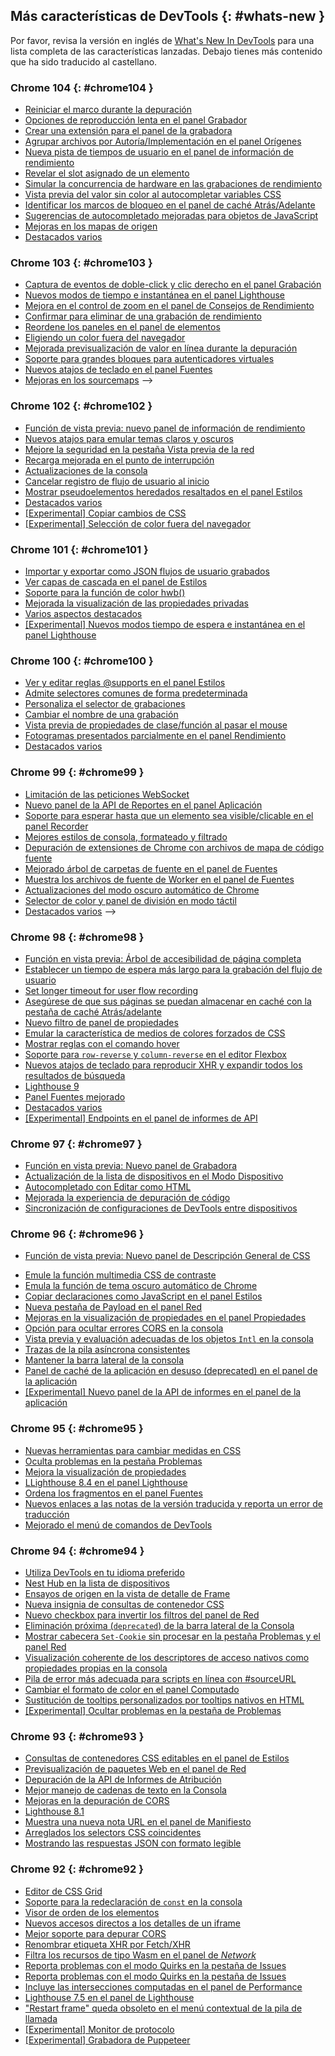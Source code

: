 ## Más características de DevTools {: #whats-new }

Por favor, revisa la versión en inglés de <a href="/tags/new-in-devtools/" translate="no">What's New In DevTools</a> para una lista completa de las características lanzadas. Debajo tienes más contenido que ha sido traducido al castellano.


### Chrome 104 {: #chrome104 }

* [Reiniciar el marco durante la depuración](/es/blog/new-in-devtools-104/#restart-frame)
* [Opciones de reproducción lenta en el panel Grabador](/es/blog/new-in-devtools-104/#recorder)
* [Crear una extensión para el panel de la grabadora](/es/blog/new-in-devtools-104/#recorder-extension)
* [Agrupar archivos por Autoría/Implementación en el panel Orígenes](/es/blog/new-in-devtools-104/#authored-deployed)
* [Nueva pista de tiempos de usuario en el panel de información de rendimiento](/es/blog/new-in-devtools-104/#performance)
* [Revelar el slot asignado de un elemento](/es/blog/new-in-devtools-104/#slot)
* [Simular la concurrencia de hardware en las grabaciones de rendimiento](/es/blog/new-in-devtools-104/#simulate)
* [Vista previa del valor sin color al autocompletar variables CSS](/es/blog/new-in-devtools-104/#css-var)
* [Identificar los marcos de bloqueo en el panel de caché Atrás/Adelante](/es/blog/new-in-devtools-104/#bfcache)
* [Sugerencias de autocompletado mejoradas para objetos de JavaScript](/es/blog/new-in-devtools-104/#autocomplete)
* [Mejoras en los mapas de origen](/es/blog/new-in-devtools-104/#sourcemaps)
* [Destacados varios](/es/blog/new-in-devtools-104/#misc)


### Chrome 103 {: #chrome103 }

* [Captura de eventos de doble-click y clic derecho en el panel Grabación](/es/blog/new-in-devtools-103/#recorder)
* [Nuevos modos de tiempo e instantánea en el panel Lighthouse](/es/blog/new-in-devtools-103/#lighthouse)
* [Mejora en el control de zoom en el panel de Consejos de Rendimiento](/es/blog/new-in-devtools-103/#zoom)
* [Confirmar para eliminar de una grabación de rendimiento](/es/blog/new-in-devtools-103/#delete)
* [Reordene los paneles en el panel de elementos](/es/blog/new-in-devtools-103/#reorder-pane)
* [Eligiendo un color fuera del navegador](/es/blog/new-in-devtools-103/#color)
* [Mejorada previsualización de valor en línea durante la depuración](/es/blog/new-in-devtools-103/#inline-preview)
* [Soporte para grandes bloques para autenticadores virtuales](/es/blog/new-in-devtools-103/#webauthn)
* [Nuevos atajos de teclado en el panel Fuentes](/es/blog/new-in-devtools-103/#shortcuts)
* [Mejoras en los sourcemaps](/es/blog/new-in-devtools-103/#sourcemaps) -->


### Chrome 102 {: #chrome102 }

* [Función de vista previa: nuevo panel de información de rendimiento](/es/blog/new-in-devtools-102/#perf)
* [Nuevos atajos para emular temas claros y oscuros](/es/blog/new-in-devtools-102/#emulation)
* [Mejore la seguridad en la pestaña Vista previa de la red](/es/blog/new-in-devtools-102/#network-preview)
* [Recarga mejorada en el punto de interrupción](/es/blog/new-in-devtools-102/#debugger)
* [Actualizaciones de la consola](/es/blog/new-in-devtools-102/#console)
* [Cancelar registro de flujo de usuario al inicio](/es/blog/new-in-devtools-102/#recorder)
* [Mostrar pseudoelementos heredados resaltados en el panel Estilos](/es/blog/new-in-devtools-102/#pseudo)
* [Destacados varios](/es/blog/new-in-devtools-102/#misc)
* [[Experimental] Copiar cambios de CSS](/es/blog/new-in-devtools-102/#copy)
* [[Experimental] Selección de color fuera del navegador](/es/blog/new-in-devtools-102/#color-picker)

### Chrome 101 {: #chrome101 }

* [Importar y exportar como JSON flujos de usuario grabados](/es/blog/new-in-devtools-101/#recorder)
* [Ver capas de cascada en el panel de Estilos](/es/blog/new-in-devtools-101/#layer)
* [Soporte para la función de color hwb()](/es/blog/new-in-devtools-101/#hwb)
* [Mejorada la visualización de las propiedades privadas](/es/blog/new-in-devtools-101/#private-props)
* [Varios aspectos destacados](/es/blog/new-in-devtools-101/#misc)
* [[Experimental] Nuevos modos tiempo de espera e instantánea en el panel Lighthouse](/es/blog/new-in-devtools-101/#lighthouse)


### Chrome 100 {: #chrome100 }

* [Ver y editar reglas @supports en el panel Estilos](/es/blog/new-in-devtools-100/#supports)
* [Admite selectores comunes de forma predeterminada](/es/blog/new-in-devtools-100/#selector)
* [Personaliza el selector de grabaciones](/es/blog/new-in-devtools-100/#customize-selector)
* [Cambiar el nombre de una grabación](/es/blog/new-in-devtools-100/#recorder-rename)
* [Vista previa de propiedades de clase/función al pasar el mouse](/es/blog/new-in-devtools-100/#properties)
* [Fotogramas presentados parcialmente en el panel Rendimiento](/es/blog/new-in-devtools-100/#perf)
* [Destacados varios](/es/blog/new-in-devtools-100/#misc)

### Chrome 99 {: #chrome99 }

* [Limitación de las peticiones WebSocket](/es/blog/new-in-devtools-99/#websocket)
* [Nuevo panel de la API de Reportes en el panel Aplicación](/es/blog/new-in-devtools-99/#reporting-api)
* [Soporte para esperar hasta que un elemento sea visible/clicable en el panel Recorder](/es/blog/new-in-devtools-99/#recorder)
* [Mejores estilos de consola, formateado y filtrado](/es/blog/new-in-devtools-99/#console)
* [Depuración de extensiones de Chrome con archivos de mapa de código fuente](/es/blog/new-in-devtools-99/#extension)
* [Mejorado árbol de carpetas de fuente en el panel de Fuentes](/es/blog/new-in-devtools-99/#source-tree)
* [Muestra los archivos de fuente de Worker en el panel de Fuentes](/es/blog/new-in-devtools-99/#worker-sourcemap)
* [Actualizaciones del modo oscuro automático de Chrome](/es/blog/new-in-devtools-99/#auto-dark-mode)
* [Selector de color y panel de división en modo táctil](/es/blog/new-in-devtools-99/#touch-friendly)
* [Destacados varios](/es/blog/new-in-devtools-99/#misc) -->


### Chrome 98 {: #chrome98 }

* [Función en vista previa: Árbol de accesibilidad de página completa](/es/blog/new-in-devtools-98/#a11y-tree)
* [Establecer un tiempo de espera más largo para la grabación del flujo de usuario](/es/blog/new-in-devtools-98/#changes)
* [Set longer timeout for user flow recording](/es/blog/new-in-devtools-98/#recorder-timeout)
* [Asegúrese de que sus páginas se puedan almacenar en caché con la pestaña de caché Atrás/adelante](/es/blog/new-in-devtools-98/#bfcache)
* [Nuevo filtro de panel de propiedades](/es/blog/new-in-devtools-98/#properties)
* [Emular la característica de medios de colores forzados de CSS](/es/blog/new-in-devtools-98/#forced-colors)
* [Mostrar reglas con el comando hover](/es/blog/new-in-devtools-98/#show-rulers)
* [Soporte para `row-reverse` y `column-reverse` en el editor Flexbox](/es/blog/new-in-devtools-98/#flexbox-editor)
* [Nuevos atajos de teclado para reproducir XHR y expandir todos los resultados de búsqueda](/es/blog/new-in-devtools-98/#shortcuts)
* [Lighthouse 9](/es/blog/new-in-devtools-98/#lighthouse)
* [Panel Fuentes mejorado](/es/blog/new-in-devtools-98/#sources)
* [Destacados varios](/es/blog/new-in-devtools-98/#misc)
* [[Experimental] Endpoints en el panel de informes de API](/es/blog/new-in-devtools-98/#reporting-api)


### Chrome 97 {: #chrome97 }

* [Función en vista previa: Nuevo panel de Grabadora](/es/blog/new-in-devtools-97/#recorder)
* [Actualización de la lista de dispositivos en el Modo Dispositivo](/es/blog/new-in-devtools-97/#device)
* [Autocompletado con Editar como HTML](/es/blog/new-in-devtools-97/#code-completion)
* [Mejorada la experiencia de depuración de código](/es/blog/new-in-devtools-97/#debugging)
* [Sincronización de configuraciones de DevTools entre dispositivos](/es/blog/new-in-devtools-97/#sync)


### Chrome 96 {: #chrome96 }

* [Función de vista previa: Nuevo panel de Descripción General de CSS](/es/blog/new-in-devtools-96/#css-overview)
<!-- * [Restored and improved CSS length edit and copy experince](/es/blog/new-in-devtools-966/#length) -->
* [Emule la función multimedia CSS de contraste](/es/blog/new-in-devtools-96/#prefers-contrast)
* [Emula la función de tema oscuro automático de Chrome](/es/blog/new-in-devtools-96/#auto-dark-mode)
* [Copiar declaraciones como JavaScript en el panel Estilos](/es/blog/new-in-devtools-96/#copy-as-js)
* [Nueva pestaña de Payload en el panel Red](/es/blog/new-in-devtools-96/#payload)
* [Mejoras en la visualización de propiedades en el panel Propiedades](/es/blog/new-in-devtools-96/#properties)
* [Opción para ocultar errores CORS en la consola](/es/blog/new-in-devtools-96/#hide-cors-errors)
* [Vista previa y evaluación adecuadas de los objetos `Intl` en la consola](/es/blog/new-in-devtools-96/#intl)
* [Trazas de la pila asíncrona consistentes](/es/blog/new-in-devtools-96/#async)
* [Mantener la barra lateral de la consola](/es/blog/new-in-devtools-96/#console-sidebar)
* [Panel de caché de la aplicación en desuso (deprecated) en el panel de la aplicación](/es/blog/new-in-devtools-96/#app-cache)
* [[Experimental] Nuevo panel de la API de informes en el panel de la aplicación](/es/blog/new-in-devtools-96/#reporting-api)


### Chrome 95 {: #chrome95 }

* [Nuevas herramientas para cambiar medidas en CSS](/es/blog/new-in-devtools-95/#length)
* [Oculta problemas en la pestaña Problemas](/es/blog/new-in-devtools-95/#hide-issues)
* [Mejora la visualización de propiedades](/es/blog/new-in-devtools-95/#properties)
* [LLighthouse 8.4 en el panel Lighthouse](/es/blog/new-in-devtools-95/#lighthouse)
* [Ordena los fragmentos en el panel Fuentes](/es/blog/new-in-devtools-95/#snippets)
* [Nuevos enlaces a las notas de la versión traducida y reporta un error de traducción](/es/blog/new-in-devtools-95/#localized)
* [Mejorado el menú de comandos de DevTools](/es/blog/new-in-devtools-95/#command-menu)


### Chrome 94 {: #chrome94 }

* [Utiliza DevTools en tu idioma preferido](/es/blog/new-in-devtools-94/#localized)
* [Nest Hub en la lista de dispositivos](/es/blog/new-in-devtools-94/#nest-hub)
* [Ensayos de origen en la vista de detalle de Frame](/es/blog/new-in-devtools-94/#origin-trials)
* [Nueva insignia de consultas de contenedor CSS](/es/blog/new-in-devtools-94/#container-queries)
* [Nuevo checkbox para invertir los filtros del panel de Red](/es/blog/new-in-devtools-94/#nvert-network-filter)
* [Eliminación próxima (`deprecated`) de la barra lateral de la Consola](/es/blog/new-in-devtools-94/#deprecated)
* [Mostrar cabecera `Set-Cookie` sin procesar en la pestaña Problemas y el panel Red](/es/blog/new-in-devtools-94/#raw-cookies)
* [Visualización coherente de los descriptores de acceso nativos como propiedades propias en la consola](/es/blog/new-in-devtools-94/#native-accessors)
* [Pila de error más adecuada para scripts en línea con #sourceURL](/es/blog/new-in-devtools-94/#inline-script)
* [Cambiar el formato de color en el panel Computado](/es/blog/new-in-devtools-94/#color-unit)
* [Sustitución de tooltips personalizados por tooltips nativos en HTML](/es/blog/new-in-devtools-94/#tooltip)
* [[Experimental] Ocultar problemas en la pestaña de Problemas](/es/blog/new-in-devtools-94/#hide-issues)

### Chrome 93 {: #chrome93 }

* [Consultas de contenedores CSS editables en el panel de Estilos](/es/blog/new-in-devtools-93/#container-queries)
* [Previsualización de paquetes Web en el panel de Red](/es/blog/new-in-devtools-93/#web-bundle)
* [Depuración de la API de Informes de Atribución](/es/blog/new-in-devtools-93/#attribution-reporting)
* [Mejor manejo de cadenas de texto en la Consola](/es/blog/new-in-devtools-93/#string)
* [Mejoras en la depuración de CORS](/es/blog/new-in-devtools-93/#cors)
* [Lighthouse 8.1](/es/blog/new-in-devtools-93/#lighthouse)
* [Muestra una nueva nota URL en el panel de Manifiesto](/es/blog/new-in-devtools-93/#new-note-url)
* [Arreglados los selectors CSS coincidentes](/es/blog/new-in-devtools-93/#matching-selectors)
* [Mostrando las respuestas JSON con formato legible](/es/blog/new-in-devtools-93/#pretty-print-json)

### Chrome 92 {: #chrome92 }

* [Editor de CSS Grid](/es/blog/new-in-devtools-92/#grid-editor)
* [Soporte para la redeclaración de `const` en la consola](/es/blog/new-in-devtools-92/#const-redeclaration)
* [Visor de orden de los elementos](/es/blog/new-in-devtools-92/#source-order)
* [Nuevos accesos directos a los detalles de un iframe](/es/blog/new-in-devtools-92/#frame-details)
* [Mejor soporte para depurar CORS](/es/blog/new-in-devtools-92/#cors)
* [Renombrar etiqueta XHR por Fetch/XHR](/es/blog/new-in-devtools-92/#fetch-xhr)
* [Filtra los recursos de tipo Wasm en el panel de *Network*](/es/blog/new-in-devtools-92/#wasm)
* [Reporta problemas con el modo Quirks en la pestaña de Issues](/es/blog/new-in-devtools-92/#sec-ua-ch)
* [Reporta problemas con el modo Quirks en la pestaña de Issues](/es/blog/new-in-devtools-92/#quirks-mode)
* [Incluye las intersecciones computadas en el panel de Performance](/es/blog/new-in-devtools-92/#computed-intersections)
* [Lighthouse 7.5 en el panel de Lighthouse](/es/blog/new-in-devtools-92/#lighthouse)
* ["Restart frame" queda obsoleto en el menú contextual de la pila de llamada](/es/blog/new-in-devtools-92/#restart-frame)
* [[Experimental] Monitor de protocolo](/es/blog/new-in-devtools-92/#protocol-monitor)
* [[Experimental] Grabadora de Puppeteer](/es/blog/new-in-devtools-92/#puppeteer-recorder)
